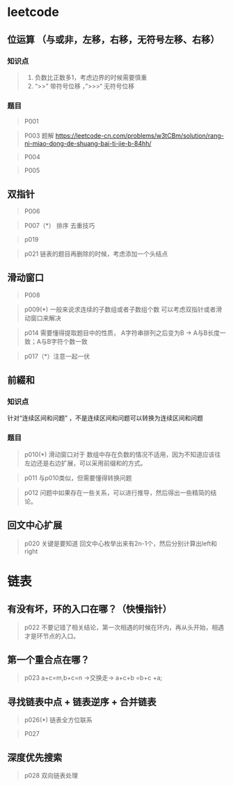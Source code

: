 # leetcode

## 位运算 （与或非，左移，右移，无符号左移、右移）

### 知识点

> 1. 负数比正数多1，考虑边界的时候需要慎重
> 2. “>>” 带符号位移 ，”>>>“ 无符号位移

### 题目

> P001

> P003 题解 https://leetcode-cn.com/problems/w3tCBm/solution/rang-ni-miao-dong-de-shuang-bai-ti-jie-b-84hh/

> P004

> P005

## 双指针

> P006

> P007（*） 排序 去重技巧

> p019

> p021 链表的题目再删除的时候，考虑添加一个头结点

## 滑动窗口

> P008

> p009(*)  一般来说求连续的子数组或者子数组个数 可以考虑双指针或者滑动窗口来解决

> p014 需要懂得提取题目中的性质， A字符串排列之后变为B -> A与B长度一致；A与B字符个数一致

> p017（*）注意一起一伏

## 前綴和

### 知识点

针对“连续区间和问题” ，不是连续区间和问题可以转换为连续区间和问题

### 题目

> p010(*) 滑动窗口对于 数组中存在负数的情况不适用，因为不知道应该往左边还是右边扩展，可以采用前缀和的方式。

> p011 与p010类似，但需要懂得转换问题

> p012 问题中如果存在一些关系，可以进行推导，然后得出一些精简的结论。

## 回文中心扩展

> p020 关键是要知道 回文中心枚举出来有2n-1个，然后分别计算出left和right

# 链表

## 有没有坏，环的入口在哪？（快慢指针）

> p022 不要记错了相关结论，第一次相遇的时候在环内，再从头开始，相遇才是环节点的入口。

## 第一个重合点在哪？

> p023 a+c=m,b+c=n ->交换走-> a+c+b =b+c +a;

## 寻找链表中点 + 链表逆序 + 合并链表

> p026(*) 链表全方位联系

> P027

## 深度优先搜索

> p028 双向链表处理